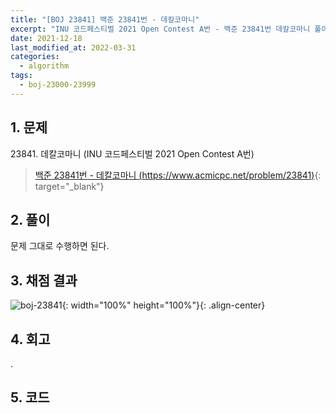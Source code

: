 ```yaml
---
title: "[BOJ 23841] 백준 23841번 - 데칼코마니"
excerpt: "INU 코드페스티벌 2021 Open Contest A번 - 백준 23841번 데칼코마니 풀이"
date: 2021-12-18
last_modified_at: 2022-03-31
categories:
  - algorithm
tags:
  - boj-23000-23999
---
```


## 1. 문제
$23841$. 데칼코마니 (INU 코드페스티벌 2021 Open Contest A번)

> [백준 23841번 - 데칼코마니 (https://www.acmicpc.net/problem/23841)](https://www.acmicpc.net/problem/23841){: target="_blank"}

## 2. 풀이

문제 그대로 수행하면 된다.

## 3. 채점 결과

![boj-23841](https://user-images.githubusercontent.com/30232837/160956283-4e880e8e-d30a-4acb-9694-a011e402a1bf.png "boj-23841"){: width="100%" height="100%"}{: .align-center}

## 4. 회고

.

## 5. 코드

<script src="https://gist.github.com/BurningFalls/8a108b2169931ad292bb0d986249c639.js"></script>